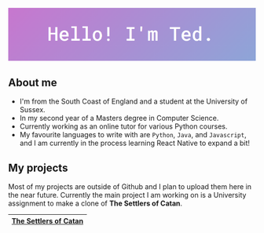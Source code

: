![banner](banner.png)

## About me

- I'm from the South Coast of England and a student at the University of Sussex.
- In my second year of a Masters degree in Computer Science.
- Currently working as an online tutor for various Python courses.
- My favourite languages to write with are `Python`, `Java`, and `Javascript`, and I am currently in the process learning React Native to expand a bit!

## My projects

Most of my projects are outside of Github and I plan to upload them here in the near future. Currently the main project I am working on is a University assignment to make a clone of **The Settlers of Catan**.


| [The Settlers of Catan](https://github.com/TedAlden/settlers-of-catan) |
| - |
